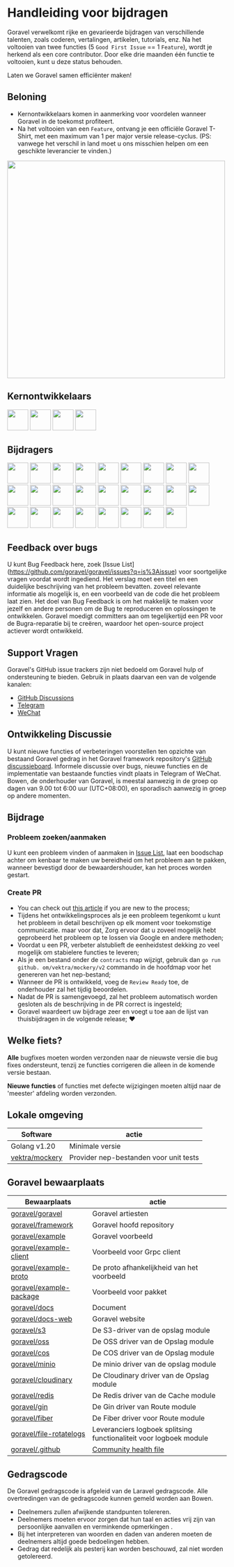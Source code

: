 # Handleiding voor bijdragen

Goravel verwelkomt rijke en gevarieerde bijdragen van verschillende talenten, zoals coderen, vertalingen, artikelen,
tutorials, enz. Na het voltooien van twee functies (5 `Good First Issue` == 1 `Feature`), wordt je herkend als een core
contributor. Door elke drie maanden één functie te voltooien, kunt u deze status behouden.

Laten we Goravel samen efficiënter maken!

## Beloning

- Kernontwikkelaars komen in aanmerking voor voordelen wanneer Goravel in de toekomst profiteert.
- Na het voltooien van een `Feature`, ontvang je een officiële Goravel T-Shirt, met een maximum van 1 per major versie
  release-cyclus. (PS: vanwege het verschil in land moet u ons misschien helpen om een geschikte leverancier te vinden.)

<p align="left"><img src="/t-shirt.jpg" width="500"></p>

## Kernontwikkelaars

<a href="https://github.com/hwbrzzl" target="_blank"><img src="https://avatars.githubusercontent.com/u/24771476?v=4" width="48" height="48"></a> <a href="https://github.com/DevHaoZi" target="_blank"><img src="https://avatars.githubusercontent.com/u/115467771?v=4" width="48" height="48"></a> <a href="https://github.com/kkumar-gcc" target="_blank"><img src="https://avatars.githubusercontent.com/u/84431594?v=4" width="48" height="48"></a> <a href="https://github.com/almas1992" target="_blank"><img src="https://avatars.githubusercontent.com/u/9382335?v=4" width="48" height="48"></a>

## Bijdragers

<a href="https://github.com/merouanekhalili" target="_blank"><img src="https://avatars.githubusercontent.com/u/1122628?v=4" width="48" height="48"></a> <a href="https://github.com/hongyukeji" target="_blank"><img src="https://avatars.githubusercontent.com/u/23145983?v=4" width="48" height="48"></a> <a href="https://github.com/sidshrivastav" target="_blank"><img src="https://avatars.githubusercontent.com/u/28773690?v=4" width="48" height="48"></a> <a href="https://github.com/Juneezee" target="_blank"><img src="https://avatars.githubusercontent.com/u/20135478?v=4" width="48" height="48"></a> <a href="https://github.com/dragoonchang" target="_blank"><img src="https://avatars.githubusercontent.com/u/1432336?v=4" width="48" height="48"></a> <a href="https://github.com/dhanusaputra" target="_blank"><img src="https://avatars.githubusercontent.com/u/35093673?v=4" width="48" height="48"></a> <a href="https://github.com/mauri870" target="_blank"><img src="https://avatars.githubusercontent.com/u/10168637?v=4" width="48" height="48"></a> <a href="https://github.com/Marian0" target="_blank"><img src="https://avatars.githubusercontent.com/u/624592?v=4" width="48" height="48"></a> <a href="https://github.com/ahmed3mar" target="_blank"><img src="https://avatars.githubusercontent.com/u/12982325?v=4" width="48" height="48"></a> <a href="https://github.com/flc1125" target="_blank"><img src="https://avatars.githubusercontent.com/u/14297703?v=4" width="48" height="48"></a> <a href="https://github.com/zzpwestlife" target="_blank"><img src="https://avatars.githubusercontent.com/u/12382180?v=4" width="48" height="48"></a> <a href="https://github.com/juantarrel" target="_blank"><img src="https://avatars.githubusercontent.com/u/7213379?v=4" width="48" height="48"></a> <a href="https://github.com/Kamandlou" target="_blank"><img src="https://avatars.githubusercontent.com/u/77993374?v=4" width="48" height="48"></a> <a href="https://github.com/livghit" target="_blank"><img src="https://avatars.githubusercontent.com/u/108449432?v=4" width="48" height="48"></a> <a href="https://github.com/jeff87218" target="_blank"><img src="https://avatars.githubusercontent.com/u/29706585?v=4" width="48" height="48"></a> <a href="https://github.com/shayan-yousefi" target="_blank"><img src="https://avatars.githubusercontent.com/u/19957980?v=4" width="48" height="48"></a> <a href="https://github.com/zxdstyle" target="_blank"><img src="https://avatars.githubusercontent.com/u/38398954?v=4" width="48" height="48"></a> <a href="https://github.com/milwad-dev" target="_blank"><img src="https://avatars.githubusercontent.com/u/98118400?v=4" width="48" height="48"></a> <a href="https://github.com/mdanialr" target="_blank"><img src="https://avatars.githubusercontent.com/u/48054961?v=4" width="48" height="48"></a> <a href="https://github.com/KlassnayaAfrodita" target="_blank"><img src="https://avatars.githubusercontent.com/u/113383200?v=4" width="48" height="48"></a> <a href="https://github.com/YlanzinhoY" target="_blank"><img src="https://avatars.githubusercontent.com/u/102574758?v=4" width="48" height="48"></a> <a href="https://github.com/gouguoyin" target="_blank"><img src="https://avatars.githubusercontent.com/u/13517412?v=4" width="48" height="48"></a> <a href="https://github.com/dzham" target="_blank"><img src="https://avatars.githubusercontent.com/u/10853451?v=4" width="48" height="48"></a> <a href="https://github.com/praem90" target="_blank"><img src="https://avatars.githubusercontent.com/u/6235720?v=4" width="48" height="48"></a> <a href="https://github.com/vendion" target="_blank"><img src="https://avatars.githubusercontent.com/u/145018?v=4" width="48" height="48"></a> <a href="https://github.com/tzsk" target="_blank"><img src="https://avatars.githubusercontent.com/u/13273787?v=4" width="48" height="48"></a>

## Feedback over bugs

U kunt Bug
Feedback here,
zoek [Issue List] (https://github.com/goravel/goravel/issues?q=is%3Aissue) voor soortgelijke vragen voordat
wordt ingediend. Het verslag moet een titel en een duidelijke beschrijving van het probleem bevatten. zoveel relevante informatie als
mogelijk is, en een voorbeeld van de code die het probleem laat zien. Het doel van Bug Feedback is om het makkelijk te maken voor jezelf en
andere personen om de Bug te reproduceren en oplossingen te ontwikkelen. Goravel moedigt committers aan om tegelijkertijd een PR voor de Bugra-reparatie bij
te creëren, waardoor het open-source project actiever wordt ontwikkeld.

## Support Vragen

Goravel's GitHub issue trackers zijn niet bedoeld om Goravel hulp of ondersteuning te bieden. Gebruik in plaats daarvan een van de volgende
kanalen:

- [GitHub Discussions](https://github.com/goravel/goravel/discussions)
- [Telegram](https://github.com/goravel/goravel/tree/master#group)
- [WeChat](https://github.com/goravel/goravel/blob/master/README_zh.md#%E7%BE%A4%E7%BB%84)

## Ontwikkeling Discussie

U kunt nieuwe functies of verbeteringen voorstellen ten opzichte van bestaand Goravel gedrag in het Goravel framework
repository's [GitHub discussieboard](https://github.com/goravel/goravel/discussions). Informele discussie over
bugs, nieuwe functies en de implementatie van bestaande functies vindt plaats in Telegram of WeChat. Bowen, de onderhouder van
Goravel, is meestal aanwezig in de groep op dagen van 9.00 tot 6:00 uur (UTC+08:00), en sporadisch aanwezig in groep
op andere momenten.

## Bijdrage

### Probleem zoeken/aanmaken

U kunt een probleem vinden of aanmaken in [Issue List](https://github.com/goravel/goravel/issues), laat een boodschap achter om kenbaar te maken
uw bereidheid om het probleem aan te pakken, wanneer bevestigd door de bewaardershouder, kan het proces worden gestart.

### Create PR

- You can check out [this article](https://docs.github.com/en/get-started/quickstart/contributing-to-projects) if you
  are new to the process;
- Tijdens het ontwikkelingsproces als je een probleem tegenkomt u kunt het probleem in detail beschrijven op elk
  moment voor toekomstige communicatie. maar voor dat, Zorg ervoor dat u zoveel mogelijk hebt geprobeerd het probleem op te lossen via
  Google en andere methoden;
- Voordat u een PR, verbeter alstublieft de eenheidstest dekking zo veel mogelijk om stabielere functies te leveren;
- Als je een bestand onder de `contracts` map wijzigt, gebruik dan `go run github. om/vektra/mockery/v2` commando in
  de hoofdmap voor het genereren van het nep-bestand;
- Wanneer de PR is ontwikkeld, voeg de `Review Ready` toe, de onderhouder zal het tijdig beoordelen.
- Nadat de PR is samengevoegd, zal het probleem automatisch worden gesloten als de beschrijving in de PR correct is ingesteld;
- Goravel waardeert uw bijdrage zeer en voegt u toe aan de lijst van thuisbijdragen in de volgende release; ❤️

## Welke fiets?

**Alle** bugfixes moeten worden verzonden naar de nieuwste versie die bug fixes ondersteunt, tenzij ze functies corrigeren die alleen
in de komende versie bestaan.

**Nieuwe functies** of functies met defecte wijzigingen moeten altijd naar de 'meester' afdeling worden verzonden.

## Lokale omgeving

| Software                                            | actie                                  |
| --------------------------------------------------- | -------------------------------------- |
| Golang v1.20                        | Minimale versie                        |
| [vektra/mockery](https://github.com/vektra/mockery) | Provider nep-bestanden voor unit tests |

## Goravel bewaarplaats

| Bewaarplaats                                                          | actie                                                                                                                                                      |
| --------------------------------------------------------------------- | ---------------------------------------------------------------------------------------------------------------------------------------------------------- |
| [goravel/goravel](https://github.com/goravel/goravel)                 | Goravel artiesten                                                                                                                                          |
| [goravel/framework](https://github.com/goravel/framework)             | Goravel hoofd repository                                                                                                                                   |
| [goravel/example](https://github.com/goravel/example)                 | Goravel voorbeeld                                                                                                                                          |
| [goravel/example-client](https://github.com/goravel/example-client)   | Voorbeeld voor Grpc client                                                                                                                                 |
| [goravel/example-proto](https://github.com/goravel/example-proto)     | De proto afhankelijkheid van het voorbeeld                                                                                                                 |
| [goravel/example-package](https://github.com/goravel/example-package) | Voorbeeld voor pakket                                                                                                                                      |
| [goravel/docs](https://github.com/goravel/docs)                       | Document                                                                                                                                                   |
| [goravel/docs-web](https://github.com/goravel/docs-web)               | Goravel website                                                                                                                                            |
| [goravel/s3](https://github.com/goravel/s3)                           | De S3-driver van de opslag module                                                                                                                          |
| [goravel/oss](https://github.com/goravel/oss)                         | De OSS driver van de Opslag module                                                                                                                         |
| [goravel/cos](https://github.com/goravel/cos)                         | De COS driver van de Opslag module                                                                                                                         |
| [goravel/minio](https://github.com/goravel/minio)                     | De minio driver van de opslag module                                                                                                                       |
| [goravel/cloudinary](https://github.com/goravel/cloudinary)           | De Cloudinary driver van de Opslag module                                                                                                                  |
| [goravel/redis](https://github.com/goravel/redis)                     | De Redis driver van de Cache module                                                                                                                        |
| [goravel/gin](https://github.com/goravel/gin)                         | De Gin driver van Route module                                                                                                                             |
| [goravel/fiber](https://github.com/goravel/fiber)                     | De Fiber driver voor Route module                                                                                                                          |
| [goravel/file-rotatelogs](https://github.com/goravel/file-rotatelogs) | Leveranciers logboek splitsing functionaliteit voor logboek module                                                                                         |
| [goravel/.github](https://github.com/goravel/.github) | [Community health file](https://docs.github.com/en/communities/setting-up-your-project-for-healthy-contributions/creating-a-default-community-health-file) |

## Gedragscode

De Goravel gedragscode is afgeleid van de Laravel gedragscode. Alle overtredingen van de gedragscode kunnen
gemeld worden aan Bowen.

- Deelnemers zullen afwijkende standpunten tolereren.
- Deelnemers moeten ervoor zorgen dat hun taal en acties vrij zijn van persoonlijke aanvallen en verminkende opmerkingen
  .
- Bij het interpreteren van woorden en daden van anderen moeten de deelnemers altijd goede bedoelingen hebben.
- Gedrag dat redelijk als pesterij kan worden beschouwd, zal niet worden getolereerd.

